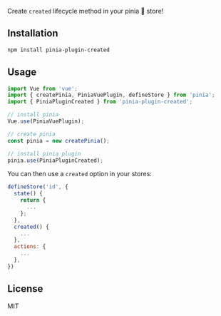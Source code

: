 Create `created` lifecycle method in your pinia 🍍 store!

## Installation

```sh
npm install pinia-plugin-created
```

## Usage

```js
import Vue from 'vue';
import { createPinia, PiniaVuePlugin, defineStore } from 'pinia';
import { PiniaPluginCreated } from 'pinia-plugin-created';

// install pinia
Vue.use(PiniaVuePlugin);

// create pinia
const pinia = new createPinia();

// install pinia plugin
pinia.use(PiniaPluginCreated);
```

You can then use a `created` option in your stores:

```js
defineStore('id', {
  state() {
    return {
      ...
    };
  },
  created() {
    ...
  },
  actions: {
    ...
  },
})
```

## License

MIT